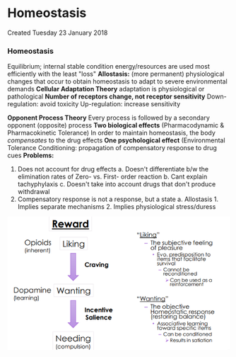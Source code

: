 # Homeostasis
Created Tuesday 23 January 2018

### Homeostasis
Equilibrium; internal stable condition
energy/resources are used most efficiently with the least "loss"
**Allostasis:** (more permanent) physiological changes that occur to obtain homeostasis to adapt to severe environmental demands
**Cellular Adaptation Theory**
adaptation is physiological or pathological
**Number of receptors change, not receptor sensitivity**
Down-regulation: avoid toxicity
Up-regulation: increase sensitivity
	
**Opponent Process Theory**
Every process is followed by a secondary opponent (opposite) process
__Two biological effects__
(Pharmacodynamic & Pharmacokinetic Tolerance)
In order to maintain homeostasis, the body *compensates* to the drug effects
__One psychological effect__
(Environmental Tolerance
Conditioning: propagation of compensatory response to drug cues
**Problems:**

1. Does not account for drug effects
	a. Doesn't differentiate b/w the elimination rates of Zero- vs. First- order reaction
	b. Cant explain tachyphylaxis
	c. Doesn't take into account drugs that don't produce withdrawal
2. Compensatory response is not a response, but a state
	a. Allostasis
		1. Implies separate mechanisms
		2. Implies physiological stress/duress


![](./Homeostasis/pasted_image.png)




